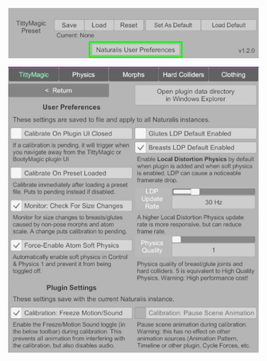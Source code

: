 ![1_2_user_preferences_ui_btn.jpg](/assets/screens/naturalis/1_2_user_preferences_ui_btn.jpg)

![1_2_user_preferences_ui.jpg](/assets/screens/naturalis/1_2_user_preferences_ui.jpg)
